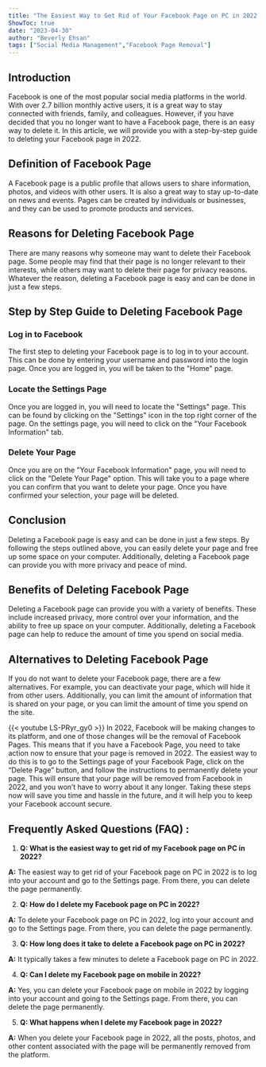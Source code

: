 ```yaml
---
title: "The Easiest Way to Get Rid of Your Facebook Page on PC in 2022!"
ShowToc: true 
date: "2023-04-30"
author: "Beverly Ehsan" 
tags: ["Social Media Management","Facebook Page Removal"]
---
```

## Introduction

Facebook is one of the most popular social media platforms in the world. With over 2.7 billion monthly active users, it is a great way to stay connected with friends, family, and colleagues. However, if you have decided that you no longer want to have a Facebook page, there is an easy way to delete it. In this article, we will provide you with a step-by-step guide to deleting your Facebook page in 2022. 

## Definition of Facebook Page

A Facebook page is a public profile that allows users to share information, photos, and videos with other users. It is also a great way to stay up-to-date on news and events. Pages can be created by individuals or businesses, and they can be used to promote products and services. 

## Reasons for Deleting Facebook Page

There are many reasons why someone may want to delete their Facebook page. Some people may find that their page is no longer relevant to their interests, while others may want to delete their page for privacy reasons. Whatever the reason, deleting a Facebook page is easy and can be done in just a few steps. 

## Step by Step Guide to Deleting Facebook Page

### Log in to Facebook 

The first step to deleting your Facebook page is to log in to your account. This can be done by entering your username and password into the login page. Once you are logged in, you will be taken to the "Home" page. 

### Locate the Settings Page

Once you are logged in, you will need to locate the "Settings" page. This can be found by clicking on the "Settings" icon in the top right corner of the page. On the settings page, you will need to click on the "Your Facebook Information" tab. 

### Delete Your Page

Once you are on the "Your Facebook Information" page, you will need to click on the "Delete Your Page" option. This will take you to a page where you can confirm that you want to delete your page. Once you have confirmed your selection, your page will be deleted. 

## Conclusion

Deleting a Facebook page is easy and can be done in just a few steps. By following the steps outlined above, you can easily delete your page and free up some space on your computer. Additionally, deleting a Facebook page can provide you with more privacy and peace of mind. 

## Benefits of Deleting Facebook Page

Deleting a Facebook page can provide you with a variety of benefits. These include increased privacy, more control over your information, and the ability to free up space on your computer. Additionally, deleting a Facebook page can help to reduce the amount of time you spend on social media. 

## Alternatives to Deleting Facebook Page

If you do not want to delete your Facebook page, there are a few alternatives. For example, you can deactivate your page, which will hide it from other users. Additionally, you can limit the amount of information that is shared on your page, or you can limit the amount of time you spend on the site.

{{< youtube LS-PRyr_gy0 >}} 
In 2022, Facebook will be making changes to its platform, and one of those changes will be the removal of Facebook Pages. This means that if you have a Facebook Page, you need to take action now to ensure that your page is removed in 2022. The easiest way to do this is to go to the Settings page of your Facebook Page, click on the “Delete Page” button, and follow the instructions to permanently delete your page. This will ensure that your page will be removed from Facebook in 2022, and you won’t have to worry about it any longer. Taking these steps now will save you time and hassle in the future, and it will help you to keep your Facebook account secure.

## Frequently Asked Questions (FAQ) :
1. **Q: What is the easiest way to get rid of my Facebook page on PC in 2022?**

**A:** The easiest way to get rid of your Facebook page on PC in 2022 is to log into your account and go to the Settings page. From there, you can delete the page permanently.

2. **Q: How do I delete my Facebook page on PC in 2022?**

**A:** To delete your Facebook page on PC in 2022, log into your account and go to the Settings page. From there, you can delete the page permanently.

3. **Q: How long does it take to delete a Facebook page on PC in 2022?**

**A:** It typically takes a few minutes to delete a Facebook page on PC in 2022.

4. **Q: Can I delete my Facebook page on mobile in 2022?**

**A:** Yes, you can delete your Facebook page on mobile in 2022 by logging into your account and going to the Settings page. From there, you can delete the page permanently.

5. **Q: What happens when I delete my Facebook page in 2022?**

**A:** When you delete your Facebook page in 2022, all the posts, photos, and other content associated with the page will be permanently removed from the platform.


